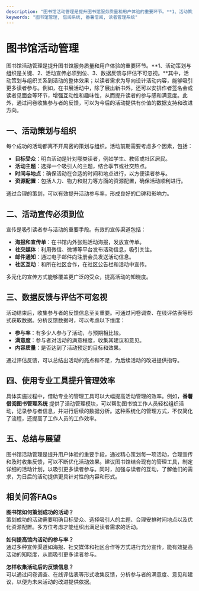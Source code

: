 ```yaml
---
description: "图书馆活动管理是提升图书馆服务质量和用户体验的重要环节。**1、活动策划与组织是关键、2、活动宣传必须到位、3、数据反馈与评估不可忽视。**其中，活动策划与组织关系到活动的整体效果；以读者需求为导向设计活动内容，能够吸引更多读者参与。例如，在书展活动中，除了展出新书外，还可以安排作者签名会或读者见面会等环节，增强互动性和趣味性，从而提升读者的参与感和满意度。此外，通过问卷收集参与者的反馈，可以为今后的活动提供有价值的数据支持和改进方向。"
keywords: "图书馆管理, 借阅系统, 番薯借阅, 读者管理系统"
---
```

# 图书馆活动管理

图书馆活动管理是提升图书馆服务质量和用户体验的重要环节。**1、活动策划与组织是关键、2、活动宣传必须到位、3、数据反馈与评估不可忽视。**其中，活动策划与组织关系到活动的整体效果；以读者需求为导向设计活动内容，能够吸引更多读者参与。例如，在书展活动中，除了展出新书外，还可以安排作者签名会或读者见面会等环节，增强互动性和趣味性，从而提升读者的参与感和满意度。此外，通过问卷收集参与者的反馈，可以为今后的活动提供有价值的数据支持和改进方向。

## 一、活动策划与组织

每个成功的活动都离不开周密的策划与组织。活动前期需要考虑多个因素，包括：

- **目标受众**：明白活动是针对哪类读者，例如学生、教师或社区居民。
- **活动主题**：选择一个吸引人的主题，结合季节或社交热点。
- **时间与地点**：确保活动在合适的时间和地点进行，以方便读者参与。
- **资源配置**：包括人力、物力和财力等方面的资源配置，确保活动顺利进行。

通过合理的策划，可以有效提升活动参与率，形成良好的口碑和影响力。

## 二、活动宣传必须到位

宣传是吸引读者参与活动的重要手段。有效的宣传渠道包括：

- **海报和宣传单**：在书馆内外张贴活动海报，发放宣传单。
- **社交媒体**：利用微信、微博等平台发布活动信息，吸引关注。
- **邮件通知**：通过电子邮件向注册会员发送活动信息。
- **社区互动**：和所在社区合作，在社区公告栏和活动中宣传。

多元化的宣传方式能够覆盖更广泛的受众，提高活动的知晓度。

## 三、数据反馈与评估不可忽视

活动结束后，收集参与者的反馈信息至关重要。可通过问卷调查、在线评估表等形式获取数据。分析反馈数据时，可以考虑以下维度：

- **参与率**：有多少人参与了活动，与预期相比较。
- **满意度**：参与者对活动的满意程度，收集其建议和意见。
- **内容质量**：是否达到了活动预定的目标和效果。

通过评估反馈，可以总结出活动的亮点和不足，为后续活动的改进提供指导。

## 四、使用专业工具提升管理效率

具体实施过程中，借助专业的管理工具可以大幅提高活动管理的效率。例如，**番薯借阅图书管理系统** 提供了活动管理模块，可以帮助图书馆工作人员轻松组织活动，记录参与者信息，并进行后续的数据分析。这种系统化的管理方式，不仅简化了流程，还提高了工作人员的工作效率。

## 五、总结与展望

图书馆活动管理是提升用户体验的重要手段，通过精心策划每一项活动，合理宣传和及时收集反馈，可以不断优化活动效果。建议图书馆结合现有的管理工具，制定详细的活动计划，以吸引更多读者参与。同时，加强与读者的互动，了解他们的需求，为日后的活动提供更具针对性的内容和形式。

## 相关问答FAQs

**图书馆如何策划成功的活动？**  
策划成功的活动需要明确目标受众、选择吸引人的主题、合理安排时间地点以及优化资源配置。多方位考虑才能组织出满足读者需求的活动。

**如何提高馆内活动的参与率？**  
通过多种宣传渠道如海报、社交媒体和社区合作等方式进行充分宣传，能有效提高活动的知晓度，从而吸引更多读者参与。

**怎样收集活动后的反馈信息？**  
可以通过问卷调查、在线评估表等形式收集反馈，分析参与者的满意度、意见和建议，以便为未来活动的改进提供依据。
